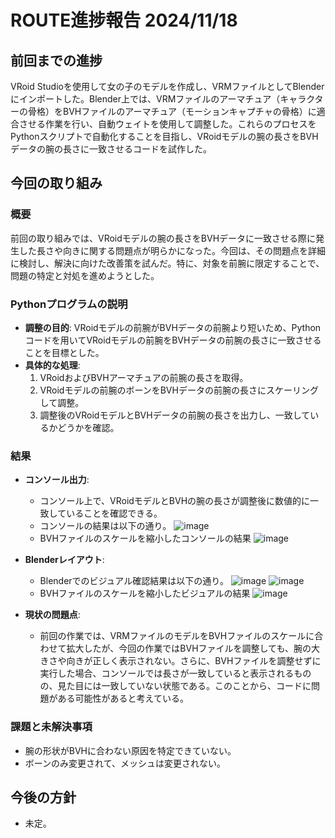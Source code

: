 # ROUTE進捗報告 2024/11/18

## 前回までの進捗
VRoid Studioを使用して女の子のモデルを作成し、VRMファイルとしてBlenderにインポートした。Blender上では、VRMファイルのアーマチュア（キャラクターの骨格）をBVHファイルのアーマチュア（モーションキャプチャの骨格）に適合させる作業を行い、自動ウェイトを使用して調整した。これらのプロセスをPythonスクリプトで自動化することを目指し、VRoidモデルの腕の長さをBVHデータの腕の長さに一致させるコードを試作した。

## 今回の取り組み
### 概要
前回の取り組みでは、VRoidモデルの腕の長さをBVHデータに一致させる際に発生した長さや向きに関する問題点が明らかになった。今回は、その問題点を詳細に検討し、解決に向けた改善策を試んだ。特に、対象を前腕に限定することで、問題の特定と対処を進めようとした。

### Pythonプログラムの説明
- **調整の目的**: VRoidモデルの前腕がBVHデータの前腕より短いため、Pythonコードを用いてVRoidモデルの前腕をBVHデータの前腕の長さに一致させることを目標とした。
- **具体的な処理**:
  1. VRoidおよびBVHアーマチュアの前腕の長さを取得。
  2. VRoidモデルの前腕のボーンをBVHデータの前腕の長さにスケーリングして調整。
  3. 調整後のVRoidモデルとBVHデータの前腕の長さを出力し、一致しているかどうかを確認。

### 結果
- **コンソール出力**:
    - コンソール上で、VRoidモデルとBVHの腕の長さが調整後に数値的に一致していることを確認できる。
    - コンソールの結果は以下の通り。
    ![image](https://github.com/user-attachments/assets/4041c9e0-513e-4a45-8e3a-e0f061422fdf)
    - BVHファイルのスケールを縮小したコンソールの結果
    ![image](https://github.com/user-attachments/assets/89265b3e-16bf-4c84-b5c2-455d904ceaf4)

- **Blenderレイアウト**:
    - Blenderでのビジュアル確認結果は以下の通り。
    ![image](https://github.com/user-attachments/assets/25dfcb15-d5c9-4f47-84c3-c4118f4eae1a)
    ![image](https://github.com/user-attachments/assets/c22cc366-74c6-47b2-a7d4-14c6f5fe2442)
    - BVHファイルのスケールを縮小したビジュアルの結果
    ![image](https://github.com/user-attachments/assets/2310c40e-6cdd-453a-8f0b-cd4fec5dd702)

- **現状の問題点**:
    - 前回の作業では、VRMファイルのモデルをBVHファイルのスケールに合わせて拡大したが、今回の作業ではBVHファイルを調整しても、腕の大きさや向きが正しく表示されない。さらに、BVHファイルを調整せずに実行した場合、コンソールでは長さが一致していると表示されるものの、見た目には一致していない状態である。このことから、コードに問題がある可能性があると考えている。

### 課題と未解決事項
- 腕の形状がBVHに合わない原因を特定できていない。
- ボーンのみ変更されて、メッシュは変更されない。

## 今後の方針
- 未定。
